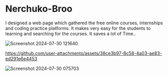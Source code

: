 # Nerchuko-Broo
I designed a web page which gathered the free online courses, internships and coding practice platforms. It makes very easy for the students to learning and
searching for the courses. It saves a lot of Time..

![Screenshot 2024-07-30 121640](https://github.com/user-attachments/assets/e277422c-fdc0-4380-8cf2-04945e230fea)


https://github.com/user-attachments/assets/38ce3b97-8c58-4a03-ae83-ed291e6e4453



![Screenshot 2024-07-30 075703](https://github.com/user-attachments/assets/66f879cf-9e40-47d2-9324-6b745922be3a)

